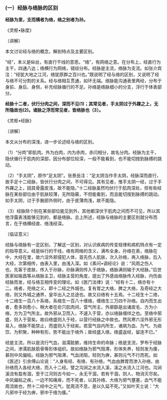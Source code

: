 ### (一）经脉与络脉的区别

**经脉为里，支而横者为络，络之别者为孙。**

​《灵枢•脉度》

〔讲解〕

本文讨论经与络的概念，解剖特点及主要区别。

“经”，本义是纵丝，有直行干线的意思。“络”，有网络之意。在分布上，经直行为主干，四通八达；络横行为网络，错综分布。经脉是主流，络脉为支流。如张介宾注：“经犹大地之江河，络犹原群之百川也。”既说明了经与络的区别，又说明了经与络不可分割的关系。经与络相互贯通，如环无端。络脉能沟通表里两经，分布于身前、身后、身侧，补充经脉循行的不足。孙络是络脉细小的分支，浮行于体表部分。

**经脉十二者，伏行分肉之间，深而不见(1)；其常见者，手太阴过于外踝之上，无所隐故也(2)。诸脉之浮而常见者，皆络脉也（3）。**

​《灵枢•经脉》

〔讲解〕

本文从分布的深浅，进一步论述经与络的区别。

（1）“分肉”即肌肉。外为白肉，内为赤肉，赤闫相分，故名分肉。经脉为主干，隐伏循行于肌肉的深部，因分布部位较深，一般不能看到，也不能切按到脉搏的跳动。

（2）“手太阴”，原作“足太阴”。张景岳注：“足太阴当作手太阴，经脉深而直行，故手足十二经脉，皆伏行分肉之间，不可得见。其有见者，惟手太阴一经，过于手外踝之上，因其骨露皮浅，故不能隐。”十二经脉虽然均伏行于肌肉深处，但有些经脉在某些部位由于肌肤较薄，无所隐蔽，不但能看到，而且能切按到脉搏的跳动。如手太阴，过于手腕部外侧时，由于皮薄肉浅，故不能隐。

（3）经脉除个别在某些部位能见到外，其他都深伏于肌肉之间而不可见，所以其他浮露表浅能够见到的，都是络脉。总上所述，经脉与络脉的主要区别就分布而言，在于络横经直、络浅经深。

〔临证意义〕

经脉与络脉有一定区别，了解这一区别，对认识疾病的传变规律和病机特点有一定的指导意义。经是纵行的干线，络有网络的含义，满布全身。孙络在表，络脉在中，大经在里，故六淫外邪侵犯人体，首先伤人肌肤，次入孙络，再入络脉，后入大经，次第相传，由表入里，由浅入深。如《素问•调经论》说：“风雨之伤人也，先客于皮肤，传入于孙脉，孙脉满则传入于络脉，络脉满则输于大经脉。”后世医家如喻昌等从络脉主卫，经脉主营的角度，提出了外感由络脉传入经脉，内伤由经脉而发，经与络互相传变的理论。如《医门法律》说：“经有十二，络亦有十二。络者，兜络之义，即十二经之外城也。复有胃之大络，脾之大络，及奇经之大络，则又外城之通界，皇华出入之总途也。故又曰络有十五焉。十二经生十二络，十二络生一百八十系络，系络生一百八十缠络，缠络生三万四千孙络。自内而生出者，愈多则愈小，稍大者在俞穴肌肉间，营气所主，外廓繇是出诸皮毛、方为小络，方为卫气所主。故外邪从卫而入，不遽入于营，亦以络脉缠绊之也。至络中邪盛，则入于营矣。故曰络盛则入于经，以营行经脉之中故也。然风寒六淫外邪无形易入，络脉不能禁止，而盛则入于经矣。若营气自内所生，诸病为血、为气、为痰饮、为积聚，种种有形，势不能出于络外；故经盛入络，络盛返经，留连不已。”

经是主流，所以是流行气血，滋濡脏腑，维持生命的命脉；络是支流，罗布于经脉之间，渗濡肌肤筋骨等形体组织。故如络脉为邪气阻滞，形体失养，轻则发为痿，甚则中风偏枯。经脉为邪气阻滞，气血闭阻，轻则为痹，甚则元气不行而死。如《医述》引余傅山论说：“人身有经、有络、有孙络，气血由脾胃而渗入孙络，由孙络而入各经大络，而入十二经。譬之沟涧之水流入溪，溪之水流入江河也。沟涧溪流有盈有涸，至于江河则古今如一，永无干涸，若有干涸，则人、物消灭尽矣。中风偏枯之疾，一边不知痛痒，而不死者，以其孙络、大络为邪气壅塞，血气不能周流故也，然十二经中之元气，犹周流不息，是以久延不死。”又如叶天士说：“大凡邪中于经为痹，邪中于络为痿。”

